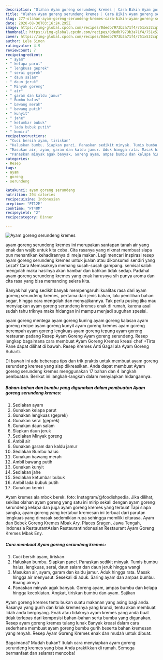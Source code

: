 ```yaml
---
description: "Olahan Ayam goreng serundeng kremes | Cara Bikin Ayam goreng serundeng kremes Yang Enak Dan Mudah"
title: "Olahan Ayam goreng serundeng kremes | Cara Bikin Ayam goreng serundeng kremes Yang Enak Dan Mudah"
slug: 277-olahan-ayam-goreng-serundeng-kremes-cara-bikin-ayam-goreng-serundeng-kremes-yang-enak-dan-mudah
date: 2020-08-30T03:16:24.295Z
image: https://img-global.cpcdn.com/recipes/0dedb7973b3a71f4/751x532cq70/ayam-goreng-serundeng-kremes-foto-resep-utama.jpg
thumbnail: https://img-global.cpcdn.com/recipes/0dedb7973b3a71f4/751x532cq70/ayam-goreng-serundeng-kremes-foto-resep-utama.jpg
cover: https://img-global.cpcdn.com/recipes/0dedb7973b3a71f4/751x532cq70/ayam-goreng-serundeng-kremes-foto-resep-utama.jpg
author: Lela Simon
ratingvalue: 4.9
reviewcount: 7
recipeingredient:
- " ayam"
- " kelapa parut"
- " lengkuas geprek"
- " serai geprek"
- " daun salam"
- " daun jeruk"
- " Minyak goreng"
- " air"
- " garam dan kaldu jamur"
- " Bumbu halus"
- " bawang merah"
- " bawang putih"
- " kunyit"
- " jahe"
- " ketumbar bubuk"
- " lada bubuk putih"
- " kemiri"
recipeinstructions:
- "Cuci bersih ayam, tiriskan"
- "Haluskan bumbu. Siapkan panci. Panaskan sedikit minyak. Tumis bumbu halus, lengkuas, serai, daun salam dan daun jeruk hingga wangi"
- "Masukan air, ayam, garam dan kaldu jamur. Aduk hingga rata. Masak hingga air menyusut. Sesekali di aduk. Saring ayam dan ampas bumbu. Buang airnya"
- "Panaskan minyak agak banyak. Goreng ayam, ampas bumbu dan kelapa hingga kecoklatan. Angkat, tiriskan bumbu dan ayam. Sajikan"
categories:
- Resep
tags:
- ayam
- goreng
- serundeng

katakunci: ayam goreng serundeng 
nutrition: 294 calories
recipecuisine: Indonesian
preptime: "PT12M"
cooktime: "PT40M"
recipeyield: "2"
recipecategory: Dinner

---
```



![Ayam goreng serundeng kremes](https://img-global.cpcdn.com/recipes/0dedb7973b3a71f4/751x532cq70/ayam-goreng-serundeng-kremes-foto-resep-utama.jpg)


ayam goreng serundeng kremes ini merupakan santapan tanah air yang enak dan wajib untuk kita coba. Cita rasanya yang nikmat membuat siapa pun menantikan kehadirannya di meja makan.
Lagi mencari inspirasi resep ayam goreng serundeng kremes untuk jualan atau dikonsumsi sendiri yang Lezat? Cara Memasaknya memang susah-susah gampang. semisal salah mengolah maka hasilnya akan hambar dan bahkan tidak sedap. Padahal ayam goreng serundeng kremes yang enak harusnya sih punya aroma dan cita rasa yang bisa memancing selera kita.

Banyak hal yang sedikit banyak mempengaruhi kualitas rasa dari ayam goreng serundeng kremes, pertama dari jenis bahan, lalu pemilihan bahan segar, hingga cara mengolah dan menyajikannya. Tak perlu pusing jika mau menyiapkan ayam goreng serundeng kremes enak di rumah, karena asal sudah tahu triknya maka hidangan ini mampu menjadi suguhan spesial.

ayam goreng mentega ayam goreng kuning ayam goreng kalasan ayam goreng recipe ayam goreng kunyit ayam goreng kremes ayam goreng berempah ayam goreng lengkuas ayam goreng tepung ayam goreng restauran padang Resep Ayam Goreng Ayam goreng serundeng. Resep lengkap bagaimana cara membuat Ayam Goreng Kremes kreasi chef +Tirta Pane dapat dilihat di bawah. Resep Kremes Anti Gagal ala Ayam Goreng Suharti.


Di bawah ini ada beberapa tips dan trik praktis untuk membuat ayam goreng serundeng kremes yang siap dikreasikan. Anda dapat membuat Ayam goreng serundeng kremes menggunakan 17 bahan dan 4 langkah pembuatan. Berikut ini langkah-langkah dalam menyiapkan hidangannya.

<!--inarticleads1-->

##### Bahan-bahan dan bumbu yang digunakan dalam pembuatan Ayam goreng serundeng kremes:

1. Sediakan  ayam
1. Gunakan  kelapa parut
1. Gunakan  lengkuas (geprek)
1. Gunakan  serai (geprek)
1. Gunakan  daun salam
1. Siapkan  daun jeruk
1. Sediakan  Minyak goreng
1. Ambil  air
1. Gunakan  garam dan kaldu jamur
1. Sediakan  Bumbu halus:
1. Gunakan  bawang merah
1. Ambil  bawang putih
1. Gunakan  kunyit
1. Sediakan  jahe
1. Sediakan  ketumbar bubuk
1. Ambil  lada bubuk putih
1. Gunakan  kemiri


Ayam kremes ala mbok berek. foto: Instagram/@foodishpedia. Jika dilihat, sekilas olahan ayam goreng yang satu ini mirip sekali dengan ayam goreng serundeng kelapa dan juga ayam goreng kremes yang terbuat Tapi siapa sangka, ayam goreng yang bertabur kremesan ini terbuat dari parutan lengkuas yang dimasak sedemikian rupa sehingga memiliki citarasa. Ayam dan Bebek Goreng Kremes Mbak Ary. Places Sragen, Jawa Tengah, Indonesia RestaurantAsian RestaurantIndonesian Restaurant Ayam Goreng Kremes Mbak Eny. 

<!--inarticleads2-->

##### Cara membuat Ayam goreng serundeng kremes:

1. Cuci bersih ayam, tiriskan
1. Haluskan bumbu. Siapkan panci. Panaskan sedikit minyak. Tumis bumbu halus, lengkuas, serai, daun salam dan daun jeruk hingga wangi
1. Masukan air, ayam, garam dan kaldu jamur. Aduk hingga rata. Masak hingga air menyusut. Sesekali di aduk. Saring ayam dan ampas bumbu. Buang airnya
1. Panaskan minyak agak banyak. Goreng ayam, ampas bumbu dan kelapa hingga kecoklatan. Angkat, tiriskan bumbu dan ayam. Sajikan


Ayam goreng kremes tentu bukan suatu makanan yang asing bagi anda. Rasanya yang gurih dan kriuk kremesnya yang krunci, tentu akan membuat lidah anda bergoyang. Enak atau tidaknya ayam kremes yang anda buat tidak terlepas dari komposisi bahan-bahan serta bumbu yang digunakan. Resep ayam goreng kremes tulang lunak Banyak kreasi dalam cara sederhana membuat ayam goreng bumbu gurih beserta bahan kremesan yang renyah. Resep Ayam Goreng Kremes enak dan mudah untuk dibuat. 

Bagaimana? Mudah bukan? Itulah cara menyiapkan ayam goreng serundeng kremes yang bisa Anda praktikkan di rumah. Semoga bermanfaat dan selamat mencoba!
